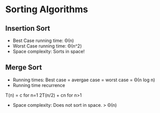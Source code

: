 Sorting Algorithms
==================

Insertion Sort
--------------

* Best Case running time: Θ(n)
* Worst Case running time: Θ(n^2)
* Space complexity: Sorts in space!

Merge Sort
----------

* Running times: Best case = avergae case = worst case = Θ(n log n) 
* Running time recurrence

T(n) =  c 				for n=1
		2T(n/2) + cn 	for n>1
		
* Space complexity: Does not sort in space. > Θ(n)